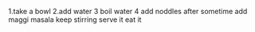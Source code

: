1.take a bowl
2.add water
3 boil water
4 add noddles
after sometime add maggi masala
keep stirring
serve it 
eat it